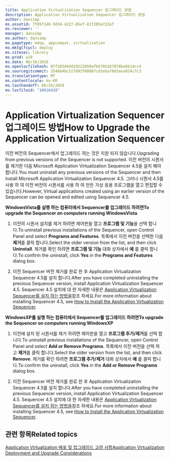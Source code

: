 ```yaml
---
title: Application Virtualization Sequencer 업그레이드 방법
description: Application Virtualization Sequencer 업그레이드 방법
author: dansimp
ms.assetid: 7f85f140-5034-4227-85ef-81f205e722ef
ms.reviewer: ''
manager: dansimp
ms.author: dansimp
ms.pagetype: mdop, appcompat, virtualization
ms.mktglfcycl: deploy
ms.sitesec: library
ms.prod: w10
ms.date: 06/16/2016
ms.openlocfilehash: 8ff205d4dd19222050afb6705267878babb14cc4
ms.sourcegitcommit: 354664bc527d93f80687cd2eba70d1eea024c7c3
ms.translationtype: MT
ms.contentlocale: ko-KR
ms.lasthandoff: 06/26/2020
ms.locfileid: "10816428"
---
```

# <span data-ttu-id="fa2a5-103">Application Virtualization Sequencer 업그레이드 방법</span><span class="sxs-lookup"><span data-stu-id="fa2a5-103">How to Upgrade the Application Virtualization Sequencer</span></span>


<span data-ttu-id="fa2a5-104">이전 버전의 Sequencer에서 업그레이드 하는 것은 지원 되지 않습니다.</span><span class="sxs-lookup"><span data-stu-id="fa2a5-104">Upgrading from previous versions of the Sequencer is not supported.</span></span> <span data-ttu-id="fa2a5-105">이전 버전의 시퀀서를 제거한 다음 Microsoft Application Virtualization Sequencer 4.5을 설치 해야 합니다.</span><span class="sxs-lookup"><span data-stu-id="fa2a5-105">You must uninstall any previous versions of the Sequencer and then install Microsoft Application Virtualization Sequencer 4.5.</span></span> <span data-ttu-id="fa2a5-106">그러나 시퀀서 4.5를 사용 하 여 이전 버전의 시퀀서를 사용 하 여 만든 가상 응용 프로그램을 열고 편집할 수 있습니다.</span><span class="sxs-lookup"><span data-stu-id="fa2a5-106">However, Virtual applications created using an earlier version of the Sequencer can be opened and edited using Sequencer 4.5.</span></span>

**<span data-ttu-id="fa2a5-107">WindowsVista를 실행 하는 컴퓨터에서 Sequencer를 업그레이드 하려면</span><span class="sxs-lookup"><span data-stu-id="fa2a5-107">To upgrade the Sequencer on computers running WindowsVista</span></span>**

1.  <span data-ttu-id="fa2a5-108">이전의 시퀀서 설치를 제거 하려면 제어판을 열고 **프로그램 및 기능**을 선택 합니다.</span><span class="sxs-lookup"><span data-stu-id="fa2a5-108">To uninstall previous installations of the Sequencer, open Control Panel and select **Programs and Features**.</span></span> <span data-ttu-id="fa2a5-109">목록에서 이전 버전을 선택한 다음 **제거**를 클릭 합니다.</span><span class="sxs-lookup"><span data-stu-id="fa2a5-109">Select the older version from the list, and then click **Uninstall**.</span></span> <span data-ttu-id="fa2a5-110">제거를 확인 하려면 **프로그램 및 기능** 대화 상자에서 **예** 를 클릭 합니다.</span><span class="sxs-lookup"><span data-stu-id="fa2a5-110">To confirm the uninstall, click **Yes** in the **Programs and Features** dialog box.</span></span>

2.  <span data-ttu-id="fa2a5-111">이전 Sequencer 버전 제거를 완료 한 후 Application Virtualization Sequencer 4.5를 설치 합니다.</span><span class="sxs-lookup"><span data-stu-id="fa2a5-111">After you have completed uninstalling the previous Sequencer version, install Application Virtualization Sequencer 4.5.</span></span> <span data-ttu-id="fa2a5-112">Sequencer 4.5 설치에 대 한 자세한 내용은 [Application Virtualization Sequencer를 설치 하는 방법을](how-to-install-the-application-virtualization-sequencer.md)참조 하세요.</span><span class="sxs-lookup"><span data-stu-id="fa2a5-112">For more information about installing Sequencer 4.5, see [How to Install the Application Virtualization Sequencer](how-to-install-the-application-virtualization-sequencer.md).</span></span>

**<span data-ttu-id="fa2a5-113">WindowsXP를 실행 하는 컴퓨터에서 Sequencer를 업그레이드 하려면</span><span class="sxs-lookup"><span data-stu-id="fa2a5-113">To upgrade the Sequencer on computers running WindowsXP</span></span>**

1.  <span data-ttu-id="fa2a5-114">이전에 설치 된 시퀀서를 제거 하려면 제어판을 열고 **프로그램 추가/제거**를 선택 합니다.</span><span class="sxs-lookup"><span data-stu-id="fa2a5-114">To uninstall previous installations of the Sequencer, open Control Panel and select **Add or Remove Programs**.</span></span> <span data-ttu-id="fa2a5-115">목록에서 이전 버전을 선택 하 고 **제거**를 클릭 합니다.</span><span class="sxs-lookup"><span data-stu-id="fa2a5-115">Select the older version from the list, and then click **Remove**.</span></span> <span data-ttu-id="fa2a5-116">제거를 확인 하려면 **프로그램 추가/제거** 대화 상자에서 **예** 를 클릭 합니다.</span><span class="sxs-lookup"><span data-stu-id="fa2a5-116">To confirm the uninstall, click **Yes** in the **Add or Remove Programs** dialog box.</span></span>

2.  <span data-ttu-id="fa2a5-117">이전 Sequencer 버전 제거를 완료 한 후 Application Virtualization Sequencer 4.5를 설치 합니다.</span><span class="sxs-lookup"><span data-stu-id="fa2a5-117">After you have completed uninstalling the previous Sequencer version, install Application Virtualization Sequencer 4.5.</span></span> <span data-ttu-id="fa2a5-118">Sequencer 4.5 설치에 대 한 자세한 내용은 [Application Virtualization Sequencer를 설치 하는 방법을](how-to-install-the-application-virtualization-sequencer.md)참조 하세요.</span><span class="sxs-lookup"><span data-stu-id="fa2a5-118">For more information about installing Sequencer 4.5, see [How to Install the Application Virtualization Sequencer](how-to-install-the-application-virtualization-sequencer.md).</span></span>

## <span data-ttu-id="fa2a5-119">관련 항목</span><span class="sxs-lookup"><span data-stu-id="fa2a5-119">Related topics</span></span>


[<span data-ttu-id="fa2a5-120">Application Virtualization 배포 및 업그레이드 고려 사항</span><span class="sxs-lookup"><span data-stu-id="fa2a5-120">Application Virtualization Deployment and Upgrade Considerations</span></span>](application-virtualization-deployment-and-upgrade-considerations.md)

 

 





